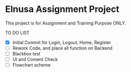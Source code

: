 # Elnusa Assignment Project

This project is for Assignment and Training Purpose ONLY.

TO DO LIST
- [x] Initial Commit for Login, Logout, Home, Register
- [ ] Rework Code, and place all function on Backend
- [ ] Blackbox test
- [ ] UI and Coment Check
- [ ] Flowchart scheme
